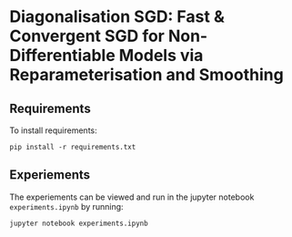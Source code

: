 # Diagonalisation SGD: Fast & Convergent SGD for Non-Differentiable Models via Reparameterisation and Smoothing

## Requirements
To install requirements:

```pip install -r requirements.txt```

## Experiements
The experiements can be viewed and run in the jupyter notebook `experiments.ipynb` by running:

```jupyter notebook experiments.ipynb```
